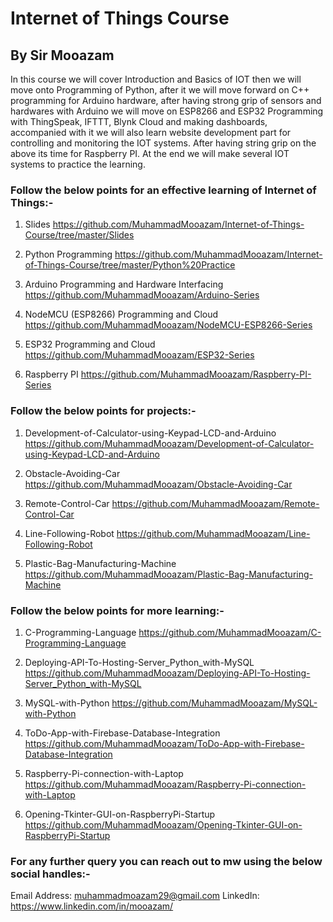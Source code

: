 # Internet of Things Course
## By Sir Mooazam 

In this course we will cover Introduction and Basics of IOT then we will move onto Programming of Python, after it we will move forward on C++ programming for Arduino hardware, after having strong grip of sensors and hardwares with Arduino we will move on ESP8266 and ESP32 Programming with ThingSpeak, IFTTT, Blynk Cloud and making dashboards, accompanied with it we will also learn website development part for controlling and monitoring the IOT systems. After having string grip on the above its time for Raspberry PI. At the end we will make several IOT systems to practice the learning.

### Follow the below points for an effective learning of Internet of Things:-

1) Slides
https://github.com/MuhammadMooazam/Internet-of-Things-Course/tree/master/Slides

2) Python Programming
https://github.com/MuhammadMooazam/Internet-of-Things-Course/tree/master/Python%20Practice

3) Arduino Programming and Hardware Interfacing
https://github.com/MuhammadMooazam/Arduino-Series

4) NodeMCU (ESP8266) Programming and Cloud
https://github.com/MuhammadMooazam/NodeMCU-ESP8266-Series

5) ESP32 Programming and Cloud
https://github.com/MuhammadMooazam/ESP32-Series

6) Raspberry PI
https://github.com/MuhammadMooazam/Raspberry-PI-Series

### Follow the below points for projects:-

1) Development-of-Calculator-using-Keypad-LCD-and-Arduino 
https://github.com/MuhammadMooazam/Development-of-Calculator-using-Keypad-LCD-and-Arduino

2) Obstacle-Avoiding-Car
https://github.com/MuhammadMooazam/Obstacle-Avoiding-Car

3) Remote-Control-Car
https://github.com/MuhammadMooazam/Remote-Control-Car

4) Line-Following-Robot
https://github.com/MuhammadMooazam/Line-Following-Robot

5) Plastic-Bag-Manufacturing-Machine
https://github.com/MuhammadMooazam/Plastic-Bag-Manufacturing-Machine

### Follow the below points for more learning:-

1) C-Programming-Language
https://github.com/MuhammadMooazam/C-Programming-Language

2) Deploying-API-To-Hosting-Server_Python_with-MySQL
https://github.com/MuhammadMooazam/Deploying-API-To-Hosting-Server_Python_with-MySQL

3) MySQL-with-Python
https://github.com/MuhammadMooazam/MySQL-with-Python

4) ToDo-App-with-Firebase-Database-Integration
https://github.com/MuhammadMooazam/ToDo-App-with-Firebase-Database-Integration

5) Raspberry-Pi-connection-with-Laptop
https://github.com/MuhammadMooazam/Raspberry-Pi-connection-with-Laptop

6) Opening-Tkinter-GUI-on-RaspberryPi-Startup 
https://github.com/MuhammadMooazam/Opening-Tkinter-GUI-on-RaspberryPi-Startup

### For any further query you can reach out to mw using the below social handles:-

Email Address: muhammadmoazam29@gmail.com
LinkedIn: https://www.linkedin.com/in/mooazam/
